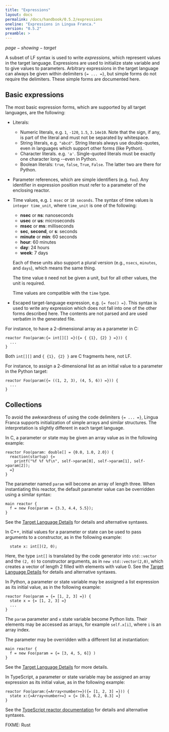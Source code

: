 ```yaml
---
title: "Expressions"
layout: docs
permalink: /docs/handbook/0.5.2/expressions
oneline: "Expressions in Lingua Franca."
version: "0.5.2"
preamble: >
---
```


$page-showing-target$

A subset of LF syntax is used to write _expressions_, which represent values in the target language. Expressions are used to initialize state variable and to give values to parameters. Arbitrary expressions in the target language can always be given within delimiters `{= ... =}`, but simple forms do not require the delimiters. These simple forms are documented here.

## Basic expressions

The most basic expression forms, which are supported by all target languages, are the following:

- Literals:
  - Numeric literals, e.g. `1`, `-120`, `1.5`, `3.14e10`. Note that the sign, if any, is part of the literal and must not be separated by whitespace.
  - String literals, e.g. `"abcd"`. String literals always use double-quotes, even in languages which support other forms (like Python).
  - Character literals. e.g. `'a'`. Single-quoted literals must be exactly one character long --even in Python.
  - Boolean literals: `true`, `false`, `True`, `False`. The latter two are there for Python.
- Parameter references, which are simple identifiers (e.g. `foo`). Any identifier in expression position must refer to a parameter of the enclosing reactor.
- Time values, e.g. `1 msec` or `10 seconds`. The syntax of time values is `integer time_unit`, where `time_unit` is one of the following:

  - **nsec** or **ns**: nanoseconds
  - **usec** or **us**: microseconds
  - **msec** or **ms**: milliseconds
  - **sec**, **second**, or **s**: seconds
  - **minute** or **min**: 60 seconds
  - **hour**: 60 minutes
  - **day**: 24 hours
  - **week**: 7 days

  Each of these units also support a plural version (e.g., `nsecs`, `minutes`, and `days`), which means the same thing.

  The time value `0` need not be given a unit, but for all other values, the unit is required.

  Time values are compatible with the `time` type.

- Escaped target-language expression, e.g. `{= foo() =}`. This syntax is used to write any expression which does not fall into one of the other forms described here. The contents are not parsed and are used verbatim in the generated file.

<div class="lf-c">

For instance, to have a 2-dimensional array as a parameter in C:

```lf-c
reactor Foo(param:{= int[][] =}({= { {1}, {2} } =})) {
  ...
}
```

Both `int[][]` and `{ {1}, {2} }` are C fragments here, not LF.

</div>

<div class="lf-py">

For instance, to assign a 2-dimensional list as an initial value to a parameter
in the Python target:

```lf-py
reactor Foo(param({= ((1, 2, 3), (4, 5, 6)) =})) {
  ...
}
```

</div>

## Collections

<div class="lf-c lf-cpp lf-ts lf-rs">

To avoid the awkwardness of using the code delimiters `{= ... =}`, Lingua Franca supports initialization of simple arrays and similar structures. The interpretation is slightly different in each target language.

</div>

<div class="lf-c">

In C, a parameter or state may be given an array value as in the following example:

```lf-c
reactor Foo(param: double[] = {0.0, 1.0, 2.0}) {
  reaction(startup) {=
    printf("%f %f %f\n", self->param[0], self->param[1], self->param[2]);
  =}
}
```

The parameter named `param` will become an array of length three. When instantiating this reactor, the default parameter value can be overridden using a similar syntax:

```lf-c
main reactor {
  f = new Foo(param = {3.3, 4.4, 5.5});
}
```

See the [Target Language Details](/docs/handbook/target-language-details) for details and alternative syntaxes.

</div>

<div class="lf-cpp">

In C++, initial values for a parameter or state can be used to pass arguments to a constructor, as in the following example:

```lf-cpp
  state x: int[](2, 0);
```

Here, the type `int[]` is translated by the code generator into `std::vector` and the `(2, 0)` to constructor arguments, as in `new std::vector(2,0)`, which creates a vector of length 2 filled with elements with value 0. See the [Target Language Details](/docs/handbook/target-language-details) for details and alternative syntaxes.

</div>

<div class="lf-py">

In Python, a parameter or state variable may be assigned a list expression as its initial value, as in the following example:

```lf-py
reactor Foo(param = {= [1, 2, 3] =}) {
  state x = {= [1, 2, 3] =}
  ...
}
```

The `param` parameter and `x` state variable become Python lists.
Their elements may be accessed as arrays, for example `self.x[i]`, where `i` is an array index.

The parameter may be overridden with a different list at instantiation:

```lf-py
main reactor {
  f = new Foo(param = {= [3, 4, 5, 6]} )
}
```

See the [Target Language Details](/docs/handbook/target-language-details) for more details.

</div>

<div class="lf-ts">

In TypeScript, a parameter or state variable may be assigned an array expression as its initial value, as in the following example:

```lf-ts
reactor Foo(param:{=Array<number>=}({= [1, 2, 3] =})) {
  state x:{=Array<number>=} = {= [0.1, 0.2, 0.3] =}
}
```

See the [TypeScript reactor documentation](/docs/handbook/target-language-details) for details and alternative syntaxes.

</div>

<div class="lf-rs warning">

FIXME: Rust

</div>
